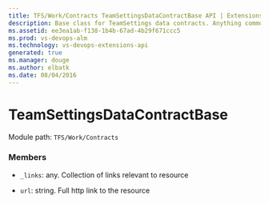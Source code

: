 ```yaml
---
title: TFS/Work/Contracts TeamSettingsDataContractBase API | Extensions for Visual Studio Team Services
description: Base class for TeamSettings data contracts. Anything common goes here.
ms.assetid: ee3ea1ab-f138-1b4b-67ad-4b29f671ccc5
ms.prod: vs-devops-alm
ms.technology: vs-devops-extensions-api
generated: true
ms.manager: douge
ms.author: elbatk
ms.date: 08/04/2016
---
```


# TeamSettingsDataContractBase

Module path: `TFS/Work/Contracts`


### Members

* `_links`: any. Collection of links relevant to resource

* `url`: string. Full http link to the resource

